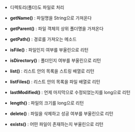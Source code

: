 - 디렉토리(폴더)도 파일로 처리

- **getName()** : 파일명을 String으로 가져온다
- **getParent()** : 파일 객체의 상위 폴더명을 가져온다
- **getPath()** : 경로를 가져오는 메소드
- **isFile()** : 파일인지 여부를 부울린으로 리턴 
- **isDirectory()** : 폴더인지 여부를 부울린으로 리턴
- **list()** : 리스트 안의 목록을 스트링 배열로 리턴
- **listFiles()** : 리스트 안의 목록을 파일 배열로 리턴
- **lastModified()** : 언제 마지막으로 수정되었는지를 long으로 리턴
- **length()** : 파일의 크기를 long으로 리턴
- **delete()** : 파일을 삭제하고 성공 여부를 부울린으로 리턴
- **exists()** : 어떤 파일이 존재하는지 부울린으로 리턴
